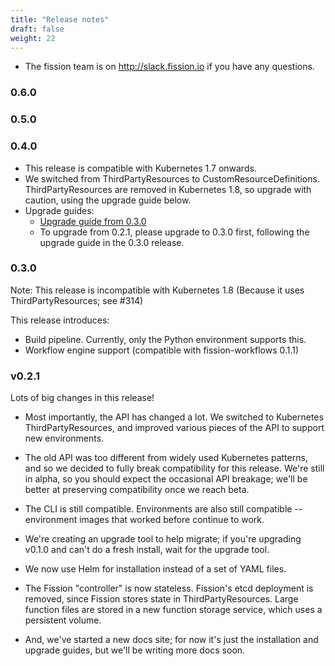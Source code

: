 ```yaml
---
title: "Release notes"
draft: false
weight: 22
---
```


- The fission team is on http://slack.fission.io if you have any questions.

### 0.6.0



### 0.5.0


### 0.4.0

- This release is compatible with Kubernetes 1.7 onwards. 
- We switched from ThirdPartyResources to CustomResourceDefinitions. ThirdPartyResources are removed in Kubernetes 1.8, so upgrade with caution, using the upgrade guide below.
- Upgrade guides:
  - [Upgrade guide from 0.3.0](../upgrade/upgrade-from-v0.3)
  - To upgrade from 0.2.1, please upgrade to 0.3.0 first, following the upgrade guide in the 0.3.0 release.

### 0.3.0

Note: This release is incompatible with Kubernetes 1.8 (Because it uses ThirdPartyResources; see #314)

This release introduces:

- Build pipeline. Currently, only the Python environment supports this.
- Workflow engine support (compatible with fission-workflows 0.1.1)

### v0.2.1

Lots of big changes in this release!

- Most importantly, the API has changed a lot. We switched to Kubernetes
ThirdPartyResources, and improved various pieces of the API to support
new environments.

- The old API was too different from widely used Kubernetes patterns,
and so we decided to fully break compatibility for this release. We're still in
alpha, so you should expect the occasional API breakage; we'll be
better at preserving compatibility once we reach beta.

- The CLI is still compatible. Environments are also still compatible --
environment images that worked before continue to work.

- We're creating an upgrade tool to help migrate; if you're upgrading
v0.1.0 and can't do a fresh install, wait for the upgrade tool.

- We now use Helm for installation instead of a set of YAML files.

- The Fission "controller" is now stateless. Fission's etcd deployment
is removed, since Fission stores state in ThirdPartyResources. Large
function files are stored in a new function storage service, which
uses a persistent volume.

- And, we've started a new docs site; for now it's just the installation
and upgrade guides, but we'll be writing more docs soon.